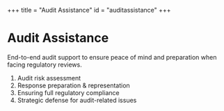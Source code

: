 +++
title = "Audit Assistance"
id = "auditassistance"
+++

# Audit Assistance

End-to-end audit support to ensure peace of mind and preparation when facing regulatory reviews.

1. Audit risk assessment
2. Response preparation & representation
3. Ensuring full regulatory compliance
4. Strategic defense for audit-related issues
 
